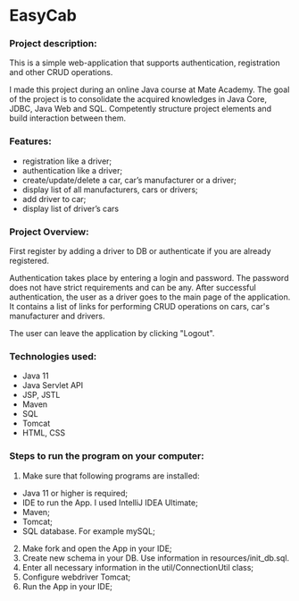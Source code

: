 ﻿# EasyCab

### Project description:

This is a simple web-application that supports authentication, registration and other CRUD operations.

I made this project during an online Java course at Mate Academy. The goal of the project is to consolidate the acquired knowledges in Java Core, JDBC, Java Web and SQL. Competently structure project elements and build interaction between them.

### Features:
* registration like a driver;
* authentication like a driver;
* create/update/delete a car, car’s manufacturer or a driver;
* display list of all manufacturers, cars or drivers;
* add driver to car;
* display list of driver’s cars

### Project Overview:

First register by adding a driver to DB or authenticate if you are already registered.

Authentication takes place by entering a login and password. The password does not have strict requirements and can be any.
After successful authentication, the user as a driver goes to the main page of the application. It contains a list of links for performing CRUD operations on cars, car's manufacturer and drivers.

The user can leave the application by clicking "Logout".

### Technologies used:
- Java 11
- Java Servlet API
- JSP, JSTL
- Maven
- SQL
- Tomcat
- HTML, CSS

### Steps to run the program on your computer:
1. Make sure that following programs are installed:
- Java 11 or higher is required;
- IDE to run the App. I used IntelliJ IDEA Ultimate;
- Maven;
- Tomcat;
- SQL database. For example mySQL;
2. Make fork and open the App in your IDE;
3. Create new schema in your DB. Use information in resources/init_db.sql.
4. Enter all necessary information in the util/ConnectionUtil class;
5. Configure webdriver  Tomcat;
6. Run the App in your IDE;
